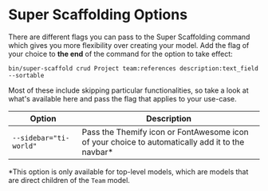 # Super Scaffolding Options

There are different flags you can pass to the Super Scaffolding command which gives you more flexibility over creating your model. Add the flag of your choice to **the end** of the command for the option to take effect:
```
bin/super-scaffold crud Project team:references description:text_field --sortable
```

Most of these include skipping particular functionalities, so take a look at what's available here and pass the flag that applies to your use-case.

| Option | Description |
|--------|-------------|
| `--sidebar="ti-world"` | Pass the Themify icon or FontAwesome icon of your choice to automatically add it to the navbar* |

*This option is only available for top-level models, which are models that are direct children of the `Team` model.
